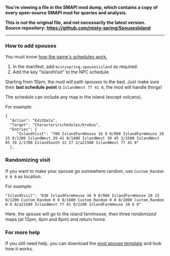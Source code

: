 **You're viewing a file in the SMAPI mod dump, which contains a copy of every open-source SMAPI mod
for queries and analysis.**

**This is _not_ the original file, and not necessarily the latest version.**  
**Source repository: https://github.com/misty-spring/SpousesIsland**

----

### How to add spouses

You must know [how the game's schedules work.](https://stardewvalleywiki.com/Modding:Schedule_data)


1. In the manifest, add `mistyspring.spousesisland` as required. 
2. Add the key "IslandVisit" to the NPC schedule.

Starting from 10pm, the mod will path spouses to the bed. Just make sure their __last schedule point__ is `IslandWest 77 41 0`, the mod will handle things!

The schedule can include any map in the island (except volcano).


For example:

```
{
  "Action": "EditData",
  "Target": "Characters/schedules/Krobus",
  "Entries": {
     "IslandVisit": "700 IslandFarmHouse 16 9 0/900 IslandFarmHouse 20 15 0/1200 IslandWest 39 41 0/1400 IslandWest 39 45 3/1500 IslandWest 85 39 2/1700 IslandSouth 12 27 2/a21500 IslandWest 77 41 0"
  },
```

### Randomizing visit

If you want to make your spouse go somewhere random, use `Custom_Random 0 0 0` as location.

For example:
```
"IslandVisit": "630 IslandFarmHouse 16 9 0/900 IslandFarmHouse 20 15 0/1200 Custom_Random 0 0 0/1600 Custom_Random 0 0 0/2000 Custom_Random 0 0 0/a21500 IslandWest 77 41 0/2200 IslandFarmHouse 19 6 0"
```

Here, the spouse will go to the island farmhouse, then three *randomized* maps (at 12pm, 4pm and 8pm) and return home.

### For more help

If you still need help, you can download the [mod spouse template](https://www.nexusmods.com/stardewvalley/mods/11037?tab=files) and look how it works.
